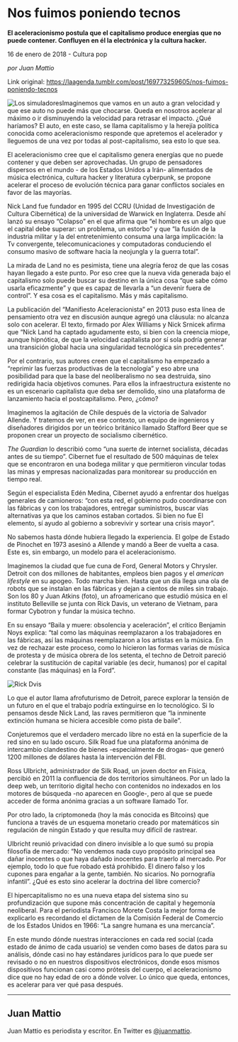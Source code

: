# Nos fuimos poniendo tecnos

**El aceleracionismo postula que el capitalismo produce energías que no puede contener. Confluyen en él la electrónica y la cultura hacker.**

16 de enero de 2018 - Cultura pop

_por Juan Mattio_

Link original: https://laagenda.tumblr.com/post/169773259605/nos-fuimos-poniendo-tecnos

![Los simuladores](https://64.media.tumblr.com/13422144e504be4edea374a39ab35c3c/tumblr_inline_pjzvqgYvs71t6q87u_500.jpg)Imaginemos que vamos en un auto a gran velocidad y que ese auto no puede más que chocarse. Queda en nosotros acelerar al máximo o ir disminuyendo la velocidad para retrasar el impacto. ¿Qué haríamos? El auto, en este caso, se llama capitalismo y la herejía política conocida como aceleracionismo responde que apretemos el acelerador y lleguemos de una vez por todas al post-capitalismo, sea esto lo que sea.

El aceleracionismo cree que el capitalismo genera energías que no puede contener y que deben ser aprovechadas. Un grupo de pensadores dispersos en el mundo - de los Estados Unidos a Irán- alimentados de música electrónica, cultura hacker y literatura cyberpunk, se propone acelerar el proceso de evolución técnica para ganar conflictos sociales en favor de las mayorías.

Nick Land fue fundador en 1995 del CCRU (Unidad de Investigación de Cultura Cibernética) de la universidad de Warwick en Inglaterra. Desde ahí lanzó su ensayo “Colapso” en el que afirma que “el hombre es un algo que el capital debe superar: un problema, un estorbo” y que “la fusión de la industria militar y la del entretenimiento consuma una larga implicación: la Tv convergente, telecomunicaciones y computadoras conduciendo el consumo masivo de software hacia la neojungla y la guerra total”.

La mirada de Land no es pesimista, tiene una alegría feroz de que las cosas hayan llegado a este punto. Por eso cree que la nueva vida generada bajo el capitalismo solo puede buscar su destino en la única cosa “que sabe cómo usarla eficazmente” y que es capaz de llevarla a “un devenir fuera de control”. Y esa cosa es el capitalismo. Más y más capitalismo.  

La publicación del “Manifiesto Aceleracionista” en 2013 puso esta línea de pensamiento otra vez en discusión aunque agregó una cláusula: no alcanza solo con acelerar. El texto, firmado por Alex Williams y Nick Srnicek afirma que “Nick Land ha captado agudamente esto, si bien con la creencia miope, aunque hipnótica, de que la velocidad capitalista por sí sola podría generar una transición global hacia una singularidad tecnológica sin precedentes”.

Por el contrario, sus autores creen que el capitalismo ha empezado a “reprimir las fuerzas productivas de la tecnología” y eso abre una posibilidad para que la base del neoliberalismo no sea destruida, sino redirigida hacia objetivos comunes. Para ellos la infraestructura existente no es un escenario capitalista que deba ser demolido, sino una plataforma de lanzamiento hacia el postcapitalismo. Pero, ¿cómo?

Imaginemos la agitación de Chile después de la victoria de Salvador Allende. Y tratemos de ver, en ese contexto, un equipo de ingenieros y diseñadores dirigidos por un teórico británico llamado Stafford Beer que se proponen crear un proyecto de socialismo cibernético.  


*The Guardian* lo describió como “una suerte de internet socialista, décadas antes de su tiempo”. Cibernet fue el resultado de 500 máquinas de telex que se encontraron en una bodega militar y que permitieron vincular todas las minas y empresas nacionalizadas para monitorear su producción en tiempo real.

Según el especialista Edén Medina, Cibernet ayudó a enfrentar dos huelgas generales de camioneros: “con esta red, el gobierno pudo coordinarse con las fábricas y con los trabajadores, entregar suministros, buscar vías alternativas ya que los caminos estaban cortados. Si bien no fue El elemento, sí ayudo al gobierno a sobrevivir y sortear una crisis mayor”.

No sabemos hasta dónde hubiera llegado la experiencia. El golpe de Estado de Pinochet en 1973 asesinó a Allende y mandó a Beer de vuelta a casa. Este es, sin embargo, un modelo para el aceleracionismo.

Imaginemos la ciudad que fue cuna de Ford, General Motors y Chrysler. Detroit con dos millones de habitantes, empleos bien pagos y el *american lifestyle* en su apogeo. Todo marcha bien. Hasta que un día llega una ola de robots que se instalan en las fábricas y dejan a cientos de miles sin trabajo. Son los 80 y Juan Atkins (foto), un afroamericano que estudió música en el instituto Belleville se junta con Rick Davis, un veterano de Vietnam, para formar Cybotron y fundar la música techno.

En su ensayo “Baila y muere: obsolencia y aceleración”, el crítico Benjamin Noys explica: “tal como las máquinas reemplazaron a los trabajadores en las fábricas, así las máquinas reemplazaron a los artistas en la música. En vez de rechazar este proceso, como lo hicieron las formas varias de música de protesta y de música obrera de los setenta, el techno de Detroit pareció celebrar la sustitución de capital variable (es decir, humanos) por el capital constante (las máquinas) en la Ford”.

![Rick Dvis](https://64.media.tumblr.com/13422144e504be4edea374a39ab35c3c/tumblr_inline_pjzvqgYvs71t6q87u_500.jpg)


Lo que el autor llama afrofuturismo de Detroit, parece explorar la tensión de un futuro en el que el trabajo podría extinguirse en lo tecnológico. Si lo pensamos desde Nick Land, las raves permitieron que “la inminente extinción humana se hiciera accesible como pista de baile”.  

Conjeturemos que el verdadero mercado libre no está en la superficie de la red sino en su lado oscuro. Silk Road fue una plataforma anónima de intercambio clandestino de bienes -especialmente de drogas- que generó 1200 millones de dólares hasta la intervención del FBI.

Ross Ulbricht, administrador de Silk Road, un joven doctor en Física, percibió en 2011 la confluencia de dos territorios simultáneos. Por un lado la deep web, un territorio digital hecho con contenidos no indexados en los motores de búsqueda -no aparecen en Google-, pero al que se puede acceder de forma anónima gracias a un software llamado Tor.

Por otro lado, la criptomoneda (hoy la más conocida es Bitcoins) que funciona a través de un esquema monetario creado por matemáticos sin regulación de ningún Estado y que resulta muy difícil de rastrear.

Ulbricht reunió privacidad con dinero invisible a lo que sumó su propia filosofía de mercado: “No vendemos nada cuyo propósito principal sea dañar inocentes o que haya dañado inocentes para traerlo al mercado. Por ejemplo, todo lo que fue robado está prohibido. El dinero falso y los cupones para engañar a la gente, también. No sicarios. No pornografía infantil”. ¿Qué es esto sino acelerar la doctrina del libre comercio?  

El hipercapitalismo no es una nueva etapa del sistema sino su profundización que supone más concentración de capital y hegemonía neoliberal. Para el periodista Francisco Morete Costa la mejor forma de explicarlo es recordando el dictamen de la Comisión Federal de Comercio de los Estados Unidos en 1966: “La sangre humana es una mercancía”.

En este mundo dónde nuestras interacciones en cada red social (cada estado de ánimo de cada usuario) se venden como bases de datos para su análisis, dónde casi no hay estándares jurídicos para lo que puede ser revisado o no en nuestros dispositivos electrónicos, donde esos mismos dispositivos funcionan casi como prótesis del cuerpo, el aceleracionismo dice que no hay edad de oro a dónde volver. Lo único que queda, entonces, es acelerar para ver qué pasa después.



---

Juan Mattio
-----------

Juan Mattio es periodista y escritor. En Twitter es [@juanmattio](https://twitter.com/juanmattio?lang=es). 


